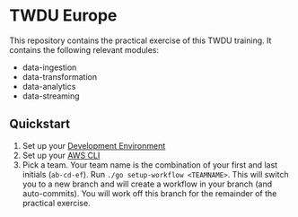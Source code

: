 # TWDU Europe
This repository contains the practical exercise of this TWDU training. It contains the following relevant modules:
* data-ingestion
* data-transformation
* data-analytics  
* data-streaming

## Quickstart
1. Set up your [Development Environment](./development-environment.md)
2. Set up your [AWS CLI](./aws.md)
3. Pick a team. Your team name is the combination of your first and last initials (`ab-cd-ef`). Run `./go setup-workflow <TEAMNAME>`. This will switch you to a new branch and will create a workflow in your branch (and auto-commits). You will work off this branch for the remainder of the practical exercise.
